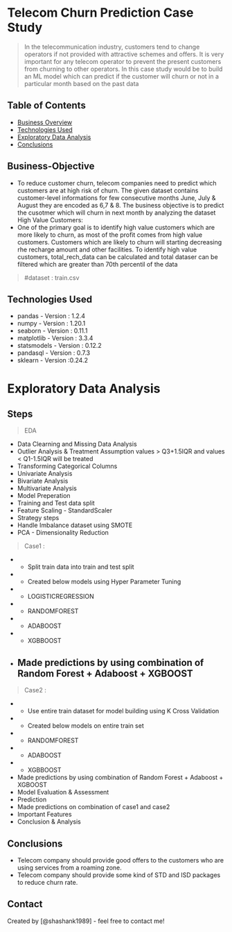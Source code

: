 # Telecom Churn Prediction Case Study
> In the telecommunication industry, customers tend to change operators if not provided with attractive schemes and offers. It is very important for any telecom operator to prevent the present customers from churning to other operators. In this case study would be to build an ML model which can predict if the customer will churn or not in a particular month based on the past data


## Table of Contents
* [Business Overview](#Business-Objective)
* [Technologies Used](#technologies-used)
* [Exploratory Data Analysis](#Steps)
* [Conclusions](#conclusions)

## Business-Objective

- To reduce customer churn, telecom companies need to predict which customers are at high risk of churn. The given dataset contains customer-level informations for few consecutive months June, July & August they are encoded as 6,7 & 8. The business objective is to predict the cusotmer which will churn in next month by analyzing the dataset High Value Customers:
- One of the primary goal is to identify high value customers which are more likely to churn, as most of the profit comes from high value customers. Customers which are likely to churn will starting decreasing rhe recharge amount and other facilities. To identify high value customers, total_rech_data can be calculated and total dataser can be filtered which are greater than 70th percentil of the data

> #dataset : train.csv

## Technologies Used
- pandas - Version : 1.2.4
- numpy - Version : 1.20.1
- seaborn - Version : 0.11.1
- matplotlib - Version : 3.3.4
- statsmodels - Version : 0.12.2
- pandasql - Version : 0.7.3
- sklearn - Version :0.24.2

# Exploratory Data Analysis

## Steps

> EDA
- Data Clearning and Missing Data Analysis
- Outlier Analysis & Treatment Assumption values > Q3+1.5IQR and values < Q1-1.5IQR will be treated
- Transforming Categorical Columns
- Univariate Analysis
- Bivariate Analysis
- Multivariate Analysis
- Model Preperation
- Training and Test data split
- Feature Scaling - StandardScaler
- Strategy steps
- Handle Imbalance dataset using SMOTE
- PCA - Dimensionality Reduction
> Case1 :
- - Split train data into train and test split
- - Created below models using Hyper Parameter Tuning
- - LOGISTICREGRESSION
- - RANDOMFOREST
- - ADABOOST
- - XGBBOOST
- ## Made predictions by using combination of Random Forest + Adaboost + XGBOOST
> Case2 :
- - Use entire train dataset for model building using K Cross Validation
- - Created below models on entire train set
- - RANDOMFOREST
- - ADABOOST
- - XGBBOOST
- Made predictions by using combination of Random Forest + Adaboost + XGBOOST
- Model Evaluation & Assessment
- Prediction
- Made predictions on combination of case1 and case2
- Important Features
- Conclusion & Analysis

## Conclusions
- Telecom company should provide good offers to the customers who are using services from a roaming zone.
- Telecom company should provide some kind of STD and ISD packages to reduce churn rate.



## Contact
Created by [@shashank1989] - feel free to contact me!


<!-- Optional -->
<!-- ## License -->
<!-- This project is open source and available under the [... License](). -->

<!-- You don't have to include all sections - just the one's relevant to your project -->
